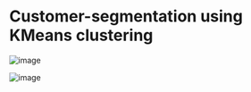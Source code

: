 # Customer-segmentation using KMeans clustering

![image](https://user-images.githubusercontent.com/91527488/171998132-6401e2eb-22dd-4143-92b7-630d5e191a1b.png)

![image](https://user-images.githubusercontent.com/91527488/171998150-65feff73-37fb-4d49-a5e1-c17e72f1f9d2.png)
